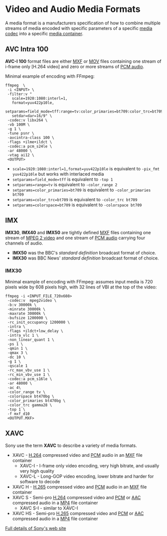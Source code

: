 # Video and Audio Media Formats

A media format is a manufacturers specification of how to combine multiple streams of media encoded with specific parameters of a specific [media codec](codecs) into a specific [media container](containers).

## AVC Intra 100

**AVC-I 100** format files are either [MXF](containers#mxf) or [MOV](containers#quicktime-mov) files containing one stream of i-frame only [H.264 video] and zero or more streams of [PCM audio](codecs#pcm).

Minimal example of encoding with FFmpeg:

```code
ffmpeg  \
 -i <INPUT> \
 -filter:v "
   scale=1920:1080:interl=1,
   format=yuv422p10le,
   setparams=field_mode=tff:range=tv:color_primaries=bt709:color_trc=bt709:colorspace=bt709,
   setdar=dar=16/9" \
 -codec:v libx264 \
 -vb 100M \
 -g 1 \
 -tune psnr \
 -avcintra-class 100 \
 -flags +ilme+ildct \
 -codec:a pcm_s24le \
 -ar 48000 \
 -vtag ai12 \
 <OUTPUT>
```

* `scale=1920:1080:interl=1,format=yuv422p10le` is equivalent to `-pix_fmt yuv422p10le` but works with interlaced media
* `setparams=field_mode=tff` is equivalent to `-top 1`
* `setparams=range=tv` is equivalent to `-color_range 2`
* `setparams=color_primaries=bt709` is equivalent to `-color_primaries bt709`
* `setparams=color_trc=bt709` is equivalent to `-color_trc bt709`
* `setparams=colorspace=bt709` is equivalent to `-colorspace bt709`

## IMX

**IMX30**, **IMX40** and **IMX50** are tightly defined [MXF](containers#mxf) files containing one stream of [MPEG 2 video](codecs#mpeg-2-part-2) and one stream of [PCM audio](codecs#pcm) carrying four channels of audio.

* **IMX50** was the BBC's *standard definition* broadcast format of choice.
* **IMX30** was BBC News' *standard definition* broadcast format of choice.

### IMX30

Minimal example of encoding with FFmpeg:
assumes input media is 720 pixels wide by 608 pixels high, with 32 lines of VBI at the top of the video:

```code
ffmpeg -i <INPUT_FILE_720x608>
 -codec:v  mpeg2video \
 -b:v 30000k \
 -minrate 30000k \
 -maxrate 30000k \
 -bufsize 1200000 \
 -rc_init_occupancy 1200000 \
 -intra \
 -flags +ildct+low_delay \
 -intra_vlc 1 \
 -non_linear_quant 1 \
 -ps 1 \
 -qmin 1 \
 -qmax 3 \
 -dc 10 \
 -g 1 \
 -qscale 1
 -rc_max_vbv_use 1 \
 -rc_min_vbv_use 1 \
 -codec:a pcm_s16le \
 -ar 48000 \
 -ac 4\
 -color_range tv \
 -colorspace bt470bg \
 -color_primaries bt470bg \
 -color_trc gamma28 \
 -top 1 \
 -f mxf_d10
 <OUTPUT.MXF>
```

## XAVC

Sony use the term **XAVC** to describe a variety of media formats.

* XAVC - [H.264](codecs#mpeg-4-part-10) compressed video and [PCM](codecs#pcm) audio in an [MXF](containers#mxf) file container
  * XAVC-I - I-frame only video encoding, very high bitrate, and usually very high quality
  * XAVC-L - Long-GOP video encoding, lower bitrate and harder for software to decode
* XAVC H - [H.265](codecs#mpeg-h-part-2) compressed video and [PCM](codecs#pcm) audio in an [MXF](containers#mxf) file container
* XAVC S - Semi-pro [H.264](codecs#mpeg-4-part-10) compressed video and [PCM](codecs#pcm) or [AAC](codecs#mpeg-4-part-3) compressed audio in a [MP4](containers#mp4) file container
  * XAVC S-I - similar to XAVC-I
* XAVC HS - Semi-pro [H.265](codecs#mpeg-h-part-2) compressed video and [PCM](codecs#pcm) or [AAC](codecs#mpeg-4-part-3) compressed audio in a [MP4](containers#mp4) file container

[Full details of Sony's web site](https://assets.pro.sony.eu/Web/supportcontent/XAVC_Profiles_and_OperatingPoints_220.pdf)

